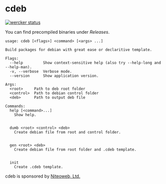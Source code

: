 # cdeb

[![wercker status](https://app.wercker.com/status/1214b503d63d0bf2178dda7373d98983/m "wercker status")](https://app.wercker.com/project/bykey/1214b503d63d0bf2178dda7373d98983)

You can find precompiled binaries under *Releases*.

```
usage: cdeb [<flags>] <command> [<args> ...]

Build packages for debian with great ease or declaritive template.

Flags:
  --help         Show context-sensitive help (also try --help-long and --help-man).
  -v, --verbose  Verbose mode.
  --version      Show application version.

Args:
  <root>     Path to deb root folder
  <control>  Path to debian control folder
  <deb>      Path to output deb file

Commands:
  help [<command>...]
    Show help.


  dumb <root> <control> <deb>
    Create debian file from root and control folder.


  gen <root> <deb>
    Create debian file from root folder and .cdeb template.


  init
    Create .cdeb template.

```

cdeb is sponsored by [Niteoweb, Ltd.](http://www.niteoweb.com/)
